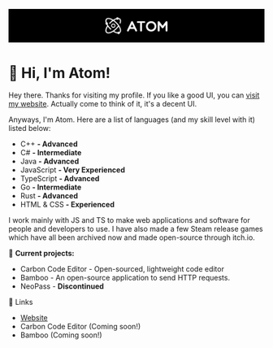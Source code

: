 ![Atom](./image_2022-02-21_192705.png)

# :wave: Hi, I'm Atom!

Hey there. Thanks for visiting my profile. If you like a good UI, you can [visit my website](https://atomdev.cf). Actually come to think of it, it's a decent UI.

Anyways, I'm Atom. Here are a list of languages (and my skill level with it) listed below:
- C++ **- Advanced**
- C# **- Intermediate**
- Java **- Advanced**
- JavaScript **- Very Experienced**
- TypeScript **- Advanced**
- Go **- Intermediate**
- Rust **- Advanced**
- HTML & CSS **- Experienced**

I work mainly with JS and TS to make web applications and software for people and developers to use. I have also made a few Steam release games which have all been archived now and made open-source through itch.io. 

🎨 **Current projects:**
- Carbon Code Editor - Open-sourced, lightweight code editor
- Bamboo - An open-source application to send HTTP requests.
- NeoPass - **Discontinued**

🔗 Links
- [Website](https://atomdev.cf/)
- Carbon Code Editor (Coming soon!)
- Bamboo (Coming soon!)
